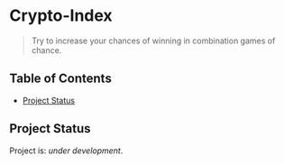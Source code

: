 # Crypto-Index
> Try to increase your chances of winning in combination games of chance.


## Table of Contents
* [Project Status](#project-status)


## Project Status
Project is: _under development_.
